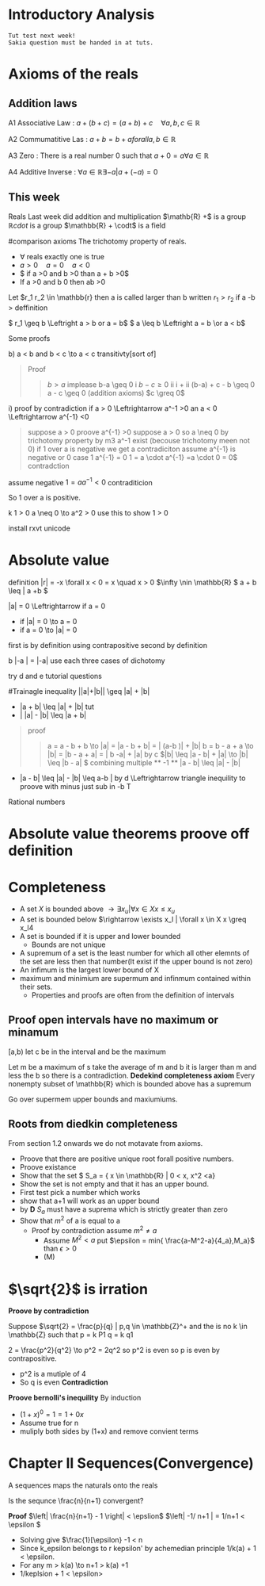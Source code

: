 Introductory Analysis 
=======================
    Tut test next week!
    Sakia question must be handed in at tuts.
    
# Axioms of the reals
## Addition laws
A1 Associative Law 
: $a + (b + c) = (a + b) + c \quad \forall a,b,c \in \mathbb{R}$

A2 Commumatitive Las
: $a + b = b + a for all a, b \in \mathbb{R}$

A3 Zero
: There is a real number 0 such that $a+0 = a \forall a \in \mathbb{R}$

A4 Additive Inverse
: $\forall a \in \mathbb{R} \exists -a | a + (-a) = 0$
##


This week
-----------------------
Reals
  Last week did addition and multiplication
  $\mathb{R} +$ is a group
  $\mathbb{R} cdot$ is a group
  $\mathbb{R} + \codt$ is a field

#comparison
axioms
The trichotomy property of reals.
* $\forall$ reals exactly one is true
* $a > 0 \quad a = 0 \quad a < 0$
* $ if a >0 and b >0 than a + b >0$
* If a >0 and b 0 then ab >0


Let $r_1 r_2 \in \mathbb{r} then a is called larger than b written $r_1 > r_2$ if a -b > deffinition
  
  $ r_1 \geq b \Leftright a > b or a = b$
  $ a \leq b \Leftright a = b \or a < b$

Some proofs

b) a < b and b < c \to a < c transitivty[sort of]
> Proof
> > $b > a$ implease b-a \geq 0 i
> > $b -c \geq 0$ ii
> > i + ii (b-a) + c - b \geq 0
> > a - c \geq 0 (addition axioms)
> > $c \greq 0$

i) proof by contradiction
if a > 0 \Leftrightarrow a^-1 >0 an a < 0 \Leftrightarrow a^{-1} <0
> suppose a > 0
 proove a^{-1} >0 
suppose a > 0
so a \neq 0 by trichotomy property
by m3 a^-1 exist (becouse trichotomy meen not 0)
  if 1 over a is negative we get a contradiciton
  assume a^{-1} is negative or 0
  case 1 a^{-1} = 0
  1 = a \cdot a^{-1} =a \cdot 0 = 0$ contradction

  assume negative
  $1 = a a^{-1} < 0$ contraditicion

  So 1 over a is positive.

k 1 > 0
  a \neq 0 \to a^2 > 0
  use this to show 1 > 0
  
  install rxvt unicode
 

# Absolute value
definition
|r| = -x \forall x < 0
    = x \quad x > 0
$\infty \nin \mathbb{R}
$ a + b \leq | a +b $

|a| = 0 \Leftrightarrow if a = 0
* if |a| = 0 \to a = 0
* if a = 0 \to |a| = 0

first is by definition using contrapositive
second by definition

b |-a | = |-a|
use each three cases of dichotomy

try d and e tutorial questions

#Trainagle inequality
||a|+|b|| \geq |a| + |b|

* |a + b| \leq |a| + |b| tut
* | |a| - |b| \leq |a + b|
> proof
> > a = a - b + b \to |a| = |a - b + b| = | (a-b )| + |b|
> > b = b - a + a \to |b| = |b - a + a| = | b -a| + |a|
by c $|b| \leq |a - b| + |a| \to |b| \leq |b - a| $
combining
multiple ** -1 **
|a - b| \leq |a| - |b| 
- |a - b| \leq |a| - |b| \leq a-b | by d
 \Leftrightarrow triangle inequility
 to proove with minus just sub in -b
 T

Rational numbers

# Absolute value theorems proove off definition

# Completeness

* A set $X$ is bounded above $\rightarrow \exists x_u | \forall x \in X x \leq x_u$
* A set is bounded below $\rightarrow \exists x_l | \forall x \in X x \greq x_l4
* A set is bounded if it is upper and lower bounded
  + Bounds are not unique
* A supremum of a set is the least number for which all other elemnts of the set are less then that number(It exist if the upper bound is not zero)
* An infimum is the largest lower bound of X
* maximum and minimium are supermum and infinmum contained within their sets.
    + Properties and proofs are often from the definition of intervals

## Proof open intervals have no maximum or minamum
[a,b) let c be in the interval and be the maximum 

Let m be a maximum of s
take the average of m and b it is larger than m and less the b so there is a contradiction.
**Dedekind completeness axiom** 
  Every nonempty subset of \mathbb{R} which is bounded above has a supremum


Go over supermem upper bounds and maxiumiums.

## Roots from diedkin completeness
From section 1.2 onwards we do not motavate from axioms.

* Proove that there are positive unique root forall positive numbers.
* Proove existance  
* Show that the set $ S_a = \{ x \in \mathbb{R} | 0 < x, x^2 <a}
* Show the set is not empty and that it has an upper bound.
* First test pick a number which works
* show that a+1 will work as an upper bound
* by **D** $S_a$ must have a suprema which is strictly greater than zero
* Show that $m^2$ of a is equal to a
  + Proof by contradiction assume $m^2 \neq a$
    - Assume $M^2< a$ put $\epsilon = min\{ \frac{a-M^2-a}{4_a},M_a}$ than $\epsilon > 0$
    - (M)

# $\sqrt{2}$ is irration

**Proove by contradiction**

Suppose
$\sqrt{2} = \frac{p}{q} | p,q \in \mathbb{Z}^+ and the is no k \in \mathbb{Z} such that p = k P1 q = k q1

2 = \frac{p^2}{q^2} \to p^2 = 2q^2 so p^2 is even so p is even by contrapositive.

* p^2 is a mutiple of 4
* So q is even **Contradiction**

**Proove bernolli's inequility**
By induction

* $(1 + x)^0  = 1 = 1+0x$
* Assume true for n
* muliply both sides by (1+x) and remove convient terms

# Chapter II Sequences(Convergence)

A sequences maps the naturals onto the reals

Is the sequnce \frac{n}{n+1} convergent?

**Proof**
$\left| \frac{n}{n+1} - 1 \right| < \epslion$
$\left| -1/ n+1 | = 1/n+1 < \epsilon $

* Solving give $\frac{1}[\epsilon} -1 < n
* Since k_epsilon belongs to r kepsilon' by achemedian principle 1/k(a) + 1 < \epsilon.
* For any m > k(a) \to n+1 > k(a) +1
* 1/keplsion + 1 < \epsilon>
